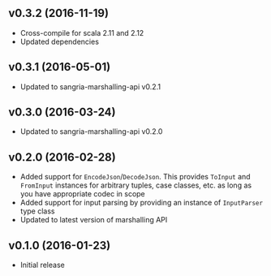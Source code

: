 ## v0.3.2 (2016-11-19)

* Cross-compile for scala 2.11 and 2.12
* Updated dependencies

## v0.3.1 (2016-05-01)

* Updated to sangria-marshalling-api v0.2.1

## v0.3.0 (2016-03-24)

* Updated to sangria-marshalling-api v0.2.0

## v0.2.0 (2016-02-28)

* Added support for `EncodeJson`/`DecodeJson`. This provides `ToInput` and `FromInput` instances for arbitrary tuples, case classes, etc. as long
  as you have appropriate codec in scope
* Added support for input parsing by providing an instance of `InputParser` type class 
* Updated to latest version of marshalling API

## v0.1.0 (2016-01-23)

* Initial release